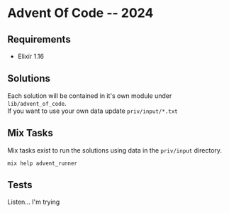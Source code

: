 # Advent Of Code -- 2024

## Requirements
- Elixir 1.16

## Solutions
Each solution will be contained in it's own module under `lib/advent_of_code`.  
If you want to use your own data update `priv/input/*.txt`

## Mix Tasks
Mix tasks exist to run the solutions using data in the `priv/input` directory.  

`mix help advent_runner`

## Tests
Listen... I'm trying
